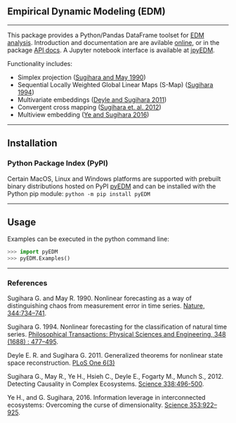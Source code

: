 ## Empirical Dynamic Modeling (EDM)
---
This package provides a Python/Pandas DataFrame toolset for [EDM analysis](http://deepeco.ucsd.edu/nonlinear-dynamics-research/edm/ "EDM @ Sugihara Lab").  Introduction and documentation are are avilable [online](https://sugiharalab.github.io/EDM_Documentation/ "EDM Docs"), or in the package [API docs](https://github.com/SugiharaLab/pyEDM/blob/master/doc/pyEDM.pdf "pyEDM API"). A Jupyter notebook interface is available at [jpyEDM](https://github.com/SugiharaLab/jpyEDM#empirical-dynamic-modeling-edm-jupyter-notebook).

Functionality includes:
* Simplex projection ([Sugihara and May 1990](https://www.nature.com/articles/344734a0))
* Sequential Locally Weighted Global Linear Maps (S-Map) ([Sugihara 1994](https://royalsocietypublishing.org/doi/abs/10.1098/rsta.1994.0106))
* Multivariate embeddings ([Deyle and Sugihara 2011](https://doi.org/10.1371/journal.pone.0018295))
* Convergent cross mapping ([Sugihara et. al. 2012](https://science.sciencemag.org/content/338/6106/496))
* Multiview embedding ([Ye and Sugihara 2016](https://science.sciencemag.org/content/353/6302/922))

---
## Installation

### Python Package Index (PyPI)
Certain MacOS, Linux and Windows platforms are supported with prebuilt binary distributions hosted on PyPI [pyEDM](https://pypi.org/project/pyEDM/) and can be installed with the Python pip module: `python -m pip install pyEDM`

---
## Usage
Examples can be executed in the python command line:
```python
>>> import pyEDM
>>> pyEDM.Examples()
```

---
### References
Sugihara G. and May R. 1990.  Nonlinear forecasting as a way of distinguishing 
chaos from measurement error in time series. [Nature, 344:734–741](https://www.nature.com/articles/344734a0).

Sugihara G. 1994. Nonlinear forecasting for the classification of natural 
time series. [Philosophical Transactions: Physical Sciences and 
Engineering, 348 (1688) : 477–495](https://royalsocietypublishing.org/doi/abs/10.1098/rsta.1994.0106).

Deyle E. R. and Sugihara G. 2011. Generalized theorems for nonlinear
state space reconstruction. [PLoS One 6(3)](https://doi.org/10.1371/journal.pone.0018295)

Sugihara G., May R., Ye H., Hsieh C., Deyle E., Fogarty M., Munch S., 2012.
Detecting Causality in Complex Ecosystems. [Science 338:496-500](https://science.sciencemag.org/content/338/6106/496).

Ye H., and G. Sugihara, 2016. Information leverage in interconnected 
ecosystems: Overcoming the curse of dimensionality. [Science 353:922–925](https://science.sciencemag.org/content/353/6302/922).
